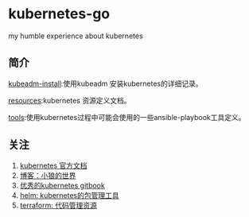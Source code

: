 # kubernetes-go
my humble experience about kubernetes 

## 简介

[kubeadm-install](./kubeadm-install):使用kubeadm 安装kubernetes的详细记录。

[resources](./resources):kubernetes 资源定义文档。

[tools](./tools):使用kubernetes过程中可能会使用的一些ansible-playbook工具定义。

## 关注

1. [kubernetes 官方文档](https://kubernetes.io/docs/home/?path=browse)
2. [博客：小狼的世界](https://www.cnblogs.com/cocowool/category/1272795.html)
3. [优秀的kubernetes gitbook](https://jimmysong.io/kubernetes-handbook/practice/master-installation.html)
4. [helm: kubernetes的包管理工具](https://helm.sh)
5. [terraform: 代码管理资源](https://www.terraform.io)
